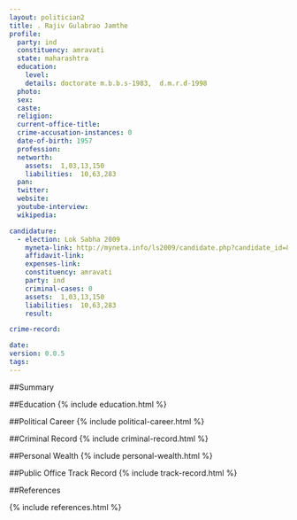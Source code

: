 ```yaml
---
layout: politician2
title: . Rajiv Gulabrao Jamthe
profile: 
  party: ind
  constituency: amravati
  state: maharashtra
  education: 
    level: 
    details: doctorate m.b.b.s-1983,  d.m.r.d-1998
  photo: 
  sex: 
  caste: 
  religion: 
  current-office-title: 
  crime-accusation-instances: 0
  date-of-birth: 1957
  profession: 
  networth: 
    assets:  1,03,13,150
    liabilities:  10,63,283
  pan: 
  twitter: 
  website: 
  youtube-interview: 
  wikipedia: 

candidature: 
  - election: Lok Sabha 2009
    myneta-link: http://myneta.info/ls2009/candidate.php?candidate_id=802
    affidavit-link: 
    expenses-link: 
    constituency: amravati 
    party: ind
    criminal-cases: 0
    assets:  1,03,13,150
    liabilities:  10,63,283
    result:  

crime-record: 

date: 
version: 0.0.5
tags: 
---
```

##Summary


##Education
{% include education.html %}


##Political Career
{% include political-career.html %}


##Criminal Record
{% include criminal-record.html %}


##Personal Wealth
{% include personal-wealth.html %}


##Public Office Track Record
{% include track-record.html %}


##References


{% include references.html %}